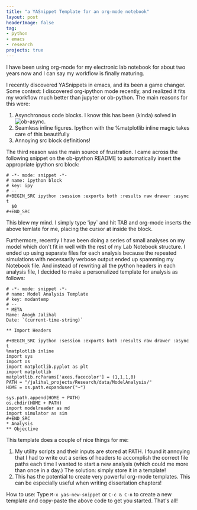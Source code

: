 ```yaml
---
title: "a YASnippet Template for an org-mode notebook"
layout: post
headerImage: false
tag:
- python
- emacs
- research
projects: true
---
```

I have been using org-mode for my electronic lab notebook for about two years now and I can say my workflow is finally maturing.

I recently discovered YASnippets in emacs, and its been a game changer. Some context: I discovered org-ipython mode recently, and realized it fits my workflow much better than jupyter or ob-python. The main reasons for this were:

1. Asynchronous code blocks. I know this has been (kinda) solved in ![ob-async](https://github.com/astahlman/ob-async).
2. Seamless inline figures. Ipython with the %matplotlib inline magic takes care of this beautifully
3. Annoying src block definitions!

The third reason was the main source of frustration. I came across the following snippet on the ob-ipython README to automatically insert the appropriate ipython src block:

```
# -*- mode: snippet -*-
# name: ipython block
# key: ipy
# --
#+BEGIN_SRC ipython :session :exports both :results raw drawer :async t
  $0
#+END_SRC
```

This blew my mind. I simply type 'ipy` and hit TAB and org-mode inserts the above temlate for me, placing the cursor at inside the block.

Furthermore, recently I have been doing a series of small analyses on my model which don't fit in well with the rest of my Lab Notebook structure. I ended up using separate files for each analysis because the repeated simulations with necessarily verbose output ended up spamming my Notebook file. And instead of rewriting all the python headers in each analysis file, I decided to make a personalized template for analysis as follows:

```
# -*- mode: snippet -*-
# name: Model Analysis Template
# key: modantemp
# --
* META 
Name: Amogh Jalihal
Date: `(current-time-string)`

** Import Headers

#+BEGIN_SRC ipython :session :exports both :results raw drawer :async t
%matplotlib inline
import sys
import os
import matplotlib.pyplot as plt
import matplotlib
matplotlib.rcParams['axes.facecolor'] = (1,1,1,0)
PATH = "/jalihal_projects/Research/data/ModelAnalysis/"
HOME = os.path.expanduser("~")

sys.path.append(HOME + PATH)
os.chdir(HOME + PATH)
import modelreader as md
import simulator as sim
#+END_SRC
* Analysis
** Objective
```

This template does a couple of nice things for me:

1. My utility scripts and their inputs are stored at PATH. I found it annoying that I had to write out a series of headers to accomplish the correct file paths each time I wanted to start a new analysis (which could me more than once in a day.) The solution: simply store it in a template!
2. This has the potential to create very powerful org-mode templates. This can be especially useful when writing dissertation chapters!

How to use: Type `M-x yas-new-snippet` or `C-c & C-n` to create a new template and copy-paste the above code to get you started. That's all!

